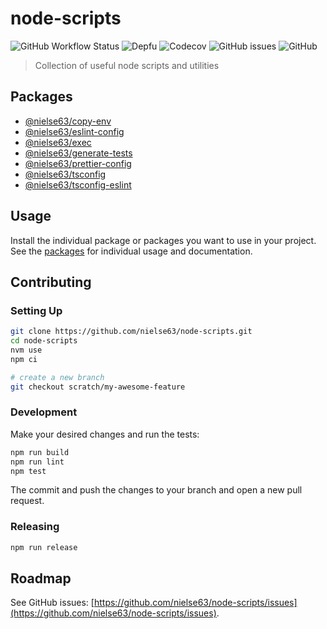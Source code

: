 # node-scripts

![GitHub Workflow Status](https://img.shields.io/github/actions/workflow/status/nielse63/node-scripts/node.js.yml?style=for-the-badge) ![Depfu](https://img.shields.io/depfu/dependencies/github/nielse63/node-scripts?style=for-the-badge) ![Codecov](https://img.shields.io/codecov/c/github/nielse63/node-scripts?style=for-the-badge) ![GitHub issues](https://img.shields.io/github/issues-raw/nielse63/node-scripts?style=for-the-badge) ![GitHub](https://img.shields.io/github/license/nielse63/node-scripts?style=for-the-badge)

> Collection of useful node scripts and utilities

## Packages

- [@nielse63/copy-env](https://github.com/nielse63/node-scripts/blob/main/packages/copy-env)
- [@nielse63/eslint-config](https://github.com/nielse63/node-scripts/blob/main/packages/eslint-config)
- [@nielse63/exec](https://github.com/nielse63/node-scripts/blob/main/packages/exec)
- [@nielse63/generate-tests](https://github.com/nielse63/node-scripts/blob/main/packages/copy-env)
- [@nielse63/prettier-config](https://github.com/nielse63/node-scripts/blob/main/packages/prettier-config)
- [@nielse63/tsconfig](https://github.com/nielse63/node-scripts/blob/main/packages/tsconfig)
- [@nielse63/tsconfig-eslint](https://github.com/nielse63/node-scripts/blob/main/packages/tsconfig-eslint)

## Usage

Install the individual package or packages you want to use in your project. See the [packages](#packages) for individual usage and documentation.

## Contributing

### Setting Up

```bash
git clone https://github.com/nielse63/node-scripts.git
cd node-scripts
nvm use
npm ci

# create a new branch
git checkout scratch/my-awesome-feature
```

### Development

Make your desired changes and run the tests:

```bash
npm run build
npm run lint
npm test
```

The commit and push the changes to your branch and open a new pull request.

### Releasing

```bash
npm run release
```

## Roadmap

See GitHub issues: [https://github.com/nielse63/node-scripts/issues](https://github.com/nielse63/node-scripts/issues).
